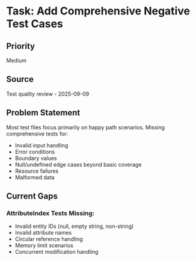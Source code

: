 # Task: Add Comprehensive Negative Test Cases

## Priority
Medium

## Source
Test quality review - 2025-09-09

## Problem Statement
Most test files focus primarily on happy path scenarios. Missing comprehensive tests for:
- Invalid input handling
- Error conditions
- Boundary values
- Null/undefined edge cases beyond basic coverage
- Resource failures
- Malformed data

## Current Gaps

### AttributeIndex Tests Missing:
- Invalid entity IDs (null, empty string, non-string)
- Invalid attribute names
- Circular reference handling
- Memory limit scenarios
- Concurrent modification handling

### Storage Adapter Tests Missing:
- Disk full scenarios
- Permission denied errors
- Network failures (for future adapters)
- Corrupted storage recovery
- Race conditions

### TypeScript Analyzer Tests Missing:
- Malformed TypeScript beyond basic syntax errors
- Circular dependencies
- Missing files in import paths
- Large file handling
- Binary file rejection

## Proposed Test Additions

### Example for AttributeIndex:
```typescript
describe('Error Handling', () => {
  it('should throw when adding attribute with invalid entity ID', () => {
    expect(() => index.addAttribute(null, 'type', 'value')).toThrow()
    expect(() => index.addAttribute('', 'type', 'value')).toThrow()
    expect(() => index.addAttribute(123, 'type', 'value')).toThrow()
  })

  it('should handle circular references in attribute values', () => {
    const circular = { prop: null }
    circular.prop = circular
    
    expect(() => index.addAttribute('entity', 'attr', circular))
      .toThrow(/circular|serialize/)
  })

  it('should recover from corrupted storage', async () => {
    // Simulate corrupted storage
    const corruptedStorage = new JSONStorageAdapter({ 
      filePath: 'corrupted.json' 
    })
    
    // Write invalid JSON
    await fs.writeFile('corrupted.json', '{invalid json}')
    
    // Should handle gracefully
    const index = new AttributeIndex(corruptedStorage)
    await expect(index.load('test')).resolves.not.toThrow()
  })
})
```

## Implementation Strategy

1. **Identify Critical Paths**: Focus on user-facing APIs first
2. **Use Property-Based Testing**: For complex input validation
3. **Error Injection**: Create utilities to simulate failures
4. **Coverage Analysis**: Use coverage reports to find untested error paths

## Acceptance Criteria
- [ ] Each public method has at least 3 negative test cases
- [ ] All error types have test coverage
- [ ] Resource failure scenarios are tested
- [ ] Invalid input combinations are tested
- [ ] Error messages are validated
- [ ] Recovery paths are tested

## Estimated Effort
Large (2-3 hours total, can be done incrementally)

## Benefits
- Increased robustness
- Better error messages
- Prevent regressions in error handling
- Improved user experience
- Higher confidence in edge case handling

## Files to Update
- `tests/indexes/attribute-index.test.ts`
- `tests/storage/adapters/*.test.ts`
- `tests/analyzers/typescript-deps.test.ts`
- `tests/adapters/universal.test.ts`

## Testing Patterns to Use

### Input Validation Pattern
```typescript
describe.each([
  [null, 'null'],
  [undefined, 'undefined'],
  ['', 'empty string'],
  [123, 'number'],
  [{}, 'object'],
  [[], 'array']
])('should reject %s as %s', (input, description) => {
  it(`rejects ${description} input`, () => {
    expect(() => functionUnderTest(input)).toThrow()
  })
})
```

### Resource Failure Pattern
```typescript
it('should handle resource exhaustion gracefully', async () => {
  const storage = new MockStorage({ 
    failAfter: 100,
    errorType: 'RESOURCE_EXHAUSTED' 
  })
  
  // Should degrade gracefully
  for (let i = 0; i < 200; i++) {
    const result = await storage.set(`key${i}`, `value${i}`)
    if (i >= 100) {
      expect(result).toMatchObject({ 
        success: false, 
        error: expect.stringContaining('exhausted') 
      })
    }
  }
})
```